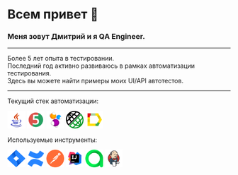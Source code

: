 # Всем привет 👋

### Меня зовут Дмитрий и я QA Engineer.

---

Более 5 лет опыта в тестировании.  
Последний год активно развиваюсь в рамках автоматизации тестирования.  
Здесь вы можете найти примеры моих UI/API автотестов.

---
Текущий стек автоматизации:
<p>
<a href="https://www.java.com/ru/" target="_blank" ><img src="icons/java.svg" width="40px" height="40px" title="Java" alt="Java"></a>
<a href="https://gradle.org" target="_blank><img src="icons/gradle.svg" width="40px" height="40px" title="Gradle" alt="Gradle"></a>
<a href="https://junit.org/junit5/" target="_blank"><img src="icons/JUnit5.svg" width="40px" height="40px" title="JUnit5" alt="JUnit5"></a>
<a href="https://ru.selenide.org" target="_blank"><img src="icons/Selenide.svg" width="40px" height="40px" title="Selenide" alt="Selenide"></a>
<a href="https://rest-assured.io" target="_blank"><img src="icons/logo-transparent.png" width="40px" height="40px" title="Rest Assured" alt="Rest Assured"></a>
<a href="https://allurereport.org" target="_blank"><img src="icons/Allure_Report.svg" width="40px" height="40px" title="Allure Report" alt="Allure Report"></a>
</p>
Используемые инструменты:
<p>
<a href="https://www.atlassian.com/ru/software/jira" target="_blank"><img src="icons/Jira.svg" width="40px" height="40px" title="Jira" alt="Jira"></a>
<a href="https://www.atlassian.com/software/confluence" target="_blank"><img src="icons/icons8-confluence.svg" width="40px" height="40px" title="Confluence" alt="Confluence"></a>
<a href="https://www.postman.com" target="_blank"><img src="icons/getpostman-icon.svg" width="40px" height="40px" title="Postman" alt="Postman"></a>
<a href="https://www.jetbrains.com/ru-ru/idea/" target="_blank"><img src="icons/Intelij_IDEA.svg" width="40px" height="40px" title="IntelliJ IDEA" alt="IDEA"></a>
<a href="https://qameta.io" target="_blank"><img src="icons/AllureTestOps.svg" width="40px" height="40px" title="Allure TestOps" alt="Allure TestOps"></a>
<a href="https://www.jenkins.io" target="_blank"><img src="icons/Jenkins.svg" width="40px" height="40px" title="Jenkins" alt="Jenkins"></a>
</p>

